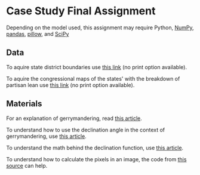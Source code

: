 # Case Study Final Assignment

Depending on the model used, this assignment may require Python, [NumPy](https://numpy.org/), [pandas](https://pandas.pydata.org/), [pillow](https://pypi.org/project/Pillow/), and [SciPy](https://scipy.org/)

## Data
To aquire state district boundaries use [this link](https://projects.fivethirtyeight.com/redistricting-maps/) (no print option available).

To aquire the congressional maps of the states' with the breakdown of partisan lean use [this link](https://davesredistricting.org/maps#home) (no print option available).

## Materials
For an explanation of gerrymandering, read [this article](https://www.brennancenter.org/our-work/research-reports/gerrymandering-explained).

To understand how to use the declination angle in the context of gerrymandering, use [this article](https://towardsdatascience.com/detecting-and-measuring-gerrymandering-with-python-f85a1315acd4).

To understand the math behind the declination function, use [this article](https://observablehq.com/@sahilchinoy/gerrymandering-the-declination-function).

To understand how to calculate the pixels in an image, the code from [this source]() can help.
